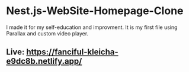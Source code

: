# Nest.js-WebSite-Homepage-Clone
I made it for my self-education and improvment. It is my first file using Parallax and custom video player.

## Live: https://fanciful-kleicha-e9dc8b.netlify.app/
